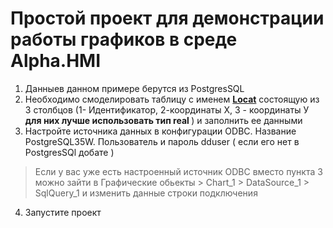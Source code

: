 # Простой проект для демонстрации работы графиков в среде Alpha.HMI

1. Данныев данном примере берутся из PostgresSQL
2. Необходимо смоделировать таблицу с именем <strong><u>Locat</u></strong>  состоящую из 3 столбцов (1- Идентификатор, 2-координаты Х, 3 - координаты У <strong>для них лучше использовать тип real </strong>) и заполнить ее данными
3. Настройте источника данных в конфигурации ОDBC. Название PostgreSQL35W. Пользователь и пароль dduser ( если его нет в PostgresSQl добате )
> Если у вас уже есть настроенный источник ODBC вместо пункта 3 можно зайти в  Графические обьекты > Chart_1 > DataSource_1 > SqlQuery_1 и изменить данные строки подключения
4. Запустите проект 
 
